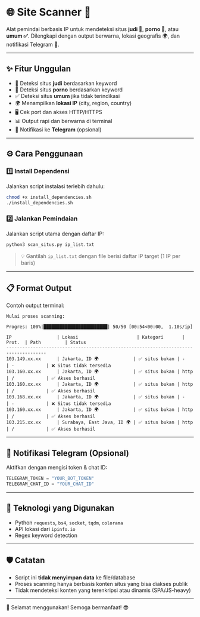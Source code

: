 # 🌐 Site Scanner 🎯

Alat pemindai berbasis IP untuk mendeteksi situs **judi 🎲**, **porno 🔞**, atau **umum ✅**. Dilengkapi dengan output berwarna, lokasi geografis 🌍, dan notifikasi Telegram 📩.

---

## ✨ Fitur Unggulan
- 🎲 Deteksi situs **judi** berdasarkan keyword
- 🔞 Deteksi situs **porno** berdasarkan keyword
- ✅ Deteksi situs **umum** jika tidak terindikasi
- 🌍 Menampilkan **lokasi IP** (city, region, country)
- 🖥️ Cek port dan akses HTTP/HTTPS
- 📊 Output rapi dan berwarna di terminal
- 📩 Notifikasi ke **Telegram** (opsional)

---

## ⚙️ Cara Penggunaan

### 1️⃣ Install Dependensi

Jalankan script instalasi terlebih dahulu:

```bash
chmod +x install_dependencies.sh
./install_dependencies.sh
```

### 2️⃣ Jalankan Pemindaian

Jalankan script utama dengan daftar IP:

```bash
python3 scan_situs.py ip_list.txt
```

> 💡 Gantilah `ip_list.txt` dengan file berisi daftar IP target (1 IP per baris)

---

## 📋 Format Output

Contoh output terminal:

```
Mulai proses scanning:

Progres: 100%|████████████████████████| 50/50 [00:54<00:00,  1.10s/ip]

IP                 | Lokasi                      | Kategori       | Prot.  | Path         | Status
-------------------------------------------------------------------------------------
103.149.xx.xx      | Jakarta, ID 🌍             | ✅ situs bukan | -      | -            | ❌ Situs tidak tersedia
103.160.xx.xx      | Jakarta, ID 🌍             | ✅ situs bukan | http   | /            | ✅ Akses berhasil
103.160.xx.xx      | Jakarta, ID 🌍             | ✅ situs bukan | http   | /            | ✅ Akses berhasil
103.168.xx.xx      | Jakarta, ID 🌍             | ✅ situs bukan | -      | -            | ❌ Situs tidak tersedia
103.160.xx.xx      | Jakarta, ID 🌍             | ✅ situs bukan | http   | /            | ✅ Akses berhasil
103.215.xx.xx      | Surabaya, East Java, ID 🌍 | ✅ situs bukan | http   | /            | ✅ Akses berhasil

```

---

## 📲 Notifikasi Telegram (Opsional)

Aktifkan dengan mengisi token & chat ID:

```python
TELEGRAM_TOKEN = "YOUR_BOT_TOKEN"
TELEGRAM_CHAT_ID = "YOUR_CHAT_ID"
```

---

## 🧠 Teknologi yang Digunakan
- Python `requests`, `bs4`, `socket`, `tqdm`, `colorama`
- API lokasi dari `ipinfo.io`
- Regex keyword detection

---

## 🛡️ Catatan
- Script ini **tidak menyimpan data** ke file/database
- Proses scanning hanya berbasis konten situs yang bisa diakses publik
- Tidak mendeteksi konten yang terenkripsi atau dinamis (SPA/JS-heavy)

---

🚀 Selamat menggunakan! Semoga bermanfaat! 😎
